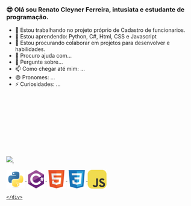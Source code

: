 ### 😎 Olá sou Renato Cleyner Ferreira, intusiata e estudante de programação.


- 🔭 Estou trabalhando no projeto próprio de Cadastro de funcionarios.
- 🌱 Estou aprendendo: Python, C#, Html, CSS e Javascript
- 👯 Estou procurando colaborar em projetos para desenvolver e habilidades.
- 🤔 Procuro ajuda com...
- 💬 Pergunte sobre...
- 📫 Como chegar até mim: ...
- 😄 Pronomes: ...
- ⚡ Curiosidades: ...

<div>
  <a href="https://github.com/renatocleyner">
    <img height="180em" src="https://github-readme-stats.vercel.app/api?username=renatocleyner&theme=codeSTACKr&show_icons=true"/>
    
   <a href="https://github.com/renatocleyner/github-readme-stats"> 
    <img height="180em" data-canonical-src="https://github-readme-stats.vercel.app/api/top-langs/?username=renatocleyner&layout=compact"/>
</div>
  <br>
  <a href="https://github.com/renatocleyner">
    <div>
       <img align="center"  alt="tag-python" height="50" width="50" src="https://raw.githubusercontent.com/devicons/devicon/master/icons/python/python-original.svg">
       <img align="center"  alt="tag-c#" height="50" width="50" src="https://raw.githubusercontent.com/devicons/devicon/master/icons/csharp/csharp-original.svg">
       <img align="center"  alt="tag-html" height="50" width="50" src="https://raw.githubusercontent.com/devicons/devicon/master/icons/html5/html5-original.svg">
       <img align="center"  alt="tag-css" height="50" width="50" src="https://raw.githubusercontent.com/devicons/devicon/master/icons/css3/css3-original.svg">
       <img align="center"  alt="tag-css" height="50" width="50" src="https://raw.githubusercontent.com/tandpfun/skill-icons/main/icons/JavaScript.svg">
      
    </div>
  </a>
  <br>
